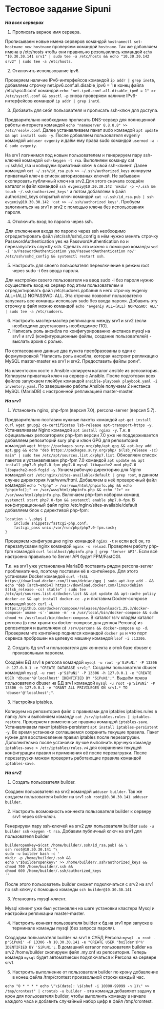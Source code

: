 # Тестовое задание Sipuni

*****На всех серверах*****

1. Прописать верное имя сервера.

Прописываем новые имена серверов командой ```hostnamectl set-hostname new_hostname``` проверяем командой ```hostname```. Так же добавляем имена в /etc/hosts чтобы они правильно резольвились командой ```echo "10.30.30.141 srv1" | sudo tee -a /etc/hosts && echo "10.30.30.142 srv2" | sudo tee -a /etc/hosts```.

2. Отключить использование ipv6.

Проверяем наличие IPv6-интерфейсов командой ```ip addr | grep inet6```, добавляем строчку net.ipv6.conf.all.disable_ipv6 = 1 в конец файла /etc/sysctl.conf командой ```echo "net.ipv6.conf.all.disable_ipv6 = 1" >> /etc/sysctl.conf && sysctl -p``` снова проверяем наличие IPv6-интерфейсов командой ```ip addr | grep inet6```.

3. Добавить для себя пользователя и прописать ssh-ключ для доступа.

Предварительно необходимо прописать DNS-сервер для полноценной работы интернета командой ```echo "nameserver 8.8.8.8" >> /etc/resolv.conf```. Далее устанавливаем пакет sudo командой ```apt update && apt install sudo -y```. После добавляем пользователя evgeniy командой ```adduser evgeniy``` и даём ему права sudo командой ```usermod -a -G sudo evgeniy```. 

На srv1 логинимся под новым пользователем и генерируем пару ssh-ключей командой ```ssh-keygen -t rsa```. Выполняем команду cat ~/.ssh/id_rsa и копируем приватный ключ в свой ssh-клиент. Далее командой ```cat ~/.ssh/id_rsa.pub >> ~/.ssh/authorized_keys``` копируем приватный ключ в список авторизованых ключей. Не забываем скопировать публичный ключ на srv2.Для этого сначала создаём каталог и файл командой ```ssh evgeniy@10.30.30.142 'mkdir -p ~/.ssh && touch ~/.ssh/authorized_keys'``` и потом добавляем в файл authorized_keys открытый ключ командой ```cat ~/.ssh/id_rsa.pub | ssh evgeniy@10.30.30.142 'cat >> ~/.ssh/authorized_keys'```. Пробуем залогиниться на srv1 и srv2 с помощью ключа без использования пароля.

4. Отключить вход по паролю через ssh.

Для отключения входа по паролю через ssh необходимо отредактировать файл /etc/ssh/sshd_config в нём нужно менять строчку PasswordAuthentication yes на PasswordAuthentication no и перезапустить службу ssh. Сделать это можно с помощью команды ```sed -i 's/PasswordAuthentication yes/PasswordAuthentication no/' /etc/ssh/sshd_config && systemctl restart ssh```.

5. Настроить для своего пользователя переключение в режим root через sudo -i без ввода пароля.

Для настройки своего пользователя на ввод sudo -i без пароля нужно осуществить вход на сервер под этим пользователем и отредактировать файл /etc/sudoers добавив в него строчку evgeniy ALL=(ALL) NOPASSWD: ALL. Эта строчка позволит пользователю запускать все команды используя sudo без ввода пароля. Добавить эту строчку в файл можно командой ```echo "evgeniy ALL=(ALL) NOPASSWD: ALL" | sudo tee -a /etc/sudoers```.

6. Настроить мастер-мастер репликацию между srv1 и srv2 (если необходимо доустановить необходимое ПО).
7. Написать роль ансибла по конфигурированию инстанса mysql на srv1 и srv2 (конфигурационные файлы, создание пользователей) - выслать архив с ролью.

По согласованию данные два пункта преобразованы в один с формулировкой "Написать роль ансибла, которая настроит репликацию MySQL master-master на srv1 и srv2. Предоставить файлы роли".

На клиентском хосте с Ansible копируем каталог ansible из репозитория. Копируем приватный ключ на сервер с Ansible. После подготовки всех файлов запускаем плейбук командой ```ansible-playbook playbook.yaml -i inventory.yaml```. По завершению работы Ansible получаем 2 инстанса MySQL (MariaDB) с настроенной репликацией master-master.

*****На srv1*****

1. Установить nginx, php-fpm (версия 7.0), percona-server (версия 5.7).

Предварительно поставим нужные пакеты командой ```apt-get install curl wget gnupg2 ca-certificates lsb-release apt-transport-https -y```.
Устанавливаем Nginx командой ```apt install nginx -y```. 
Т.к. в официальных репозиториях php-fpm версии 7.0 уже не поддерживается добавляем  репозиторий sury php и ключ GPG для репозитория командой ```wget https://packages.sury.org/php/apt.gpg && apt-key add apt.gpg && echo "deb https://packages.sury.org/php/ $(lsb_release -sc) main" | sudo tee /etc/apt/sources.list.d/php7.list```. Обновляем список пакетов и устанавливаем php-fpm 7.0 командой ```apt update && apt install php7.0 php7.0-fpm php7.0-mysql libapache2-mod-php7.0 libapache2-mod-fcgid -y```. Узнаем рабочую директорию для Nginx командой ```cat /etc/nginx/sites-available/default | grep root```, в данном случае директория /var/www/html. Добавляем в неё проверочный файл командой ```echo "<?php" > /var/www/html/phpinfo.php && echo "phpinfo();" >> /var/www/html/phpinfo.php && echo "?>" >> /var/www/html/phpinfo.php```. Включаем php-fpm набором команд ```systemctl start php7.0-fpm && systemctl enable php7.0-fpm```. В конфигурационный файл nginx /etc/nginx/sites-available/default добавляем блок с директивой php-fpm:

```
location ~ \.php$ {
    include snippets/fastcgi-php.conf;
    fastcgi_pass unix:/var/run/php/php7.0-fpm.sock;
}
```
Проверяем конфигурацию nginx командой ```nginx -t``` и если всё ок, то перезапускаем nginx командой ```nginx -s reload```. Проверяем работу php-fpm командой ```curl localhost/phpinfo.php | grep "Server API"```. Если всё настроено правильно то Server API будет FPM/FastCGI.

Т.к. на srv1 уже установлена MariaDB поставить рядом percona-server проблематично, поэтому поставим её в контейнере. Для этого установим Docker командой ```curl -fsSL https://download.docker.com/linux/debian/gpg | sudo apt-key add - && echo "deb [arch=amd64] https://download.docker.com/linux/debian $(lsb_release -cs) stable" | sudo tee /etc/apt/sources.list.d/docker.list && apt update && apt-cache policy docker-ce && apt install docker-ce -y``` и поставим Docker-compose командой ```sudo curl -L https://github.com/docker/compose/releases/download/1.25.3/docker-compose-`uname -s`-`uname -m` -o /usr/local/bin/docker-compose && sudo chmod +x /usr/local/bin/docker-compose```. В каталог /srv кладём каталог percona (в нем хранится docker-compose для деплоя Percona) из репозитория и выполняем ```cd /srv/percona && docker-compose up -d```. Проверяем что контейнер поднялся командой ```docker ps``` и что порт сервиса проброшен на целевую машину командой ```lsof -i :13306```. 

2. Создать бд srv1 и пользователя для коннекта к этой базе dbuser c произвольным паролем.

Создаём БД srv1 в percona командой ```mysql -u root -p'SiPuNi' -P 13306 -h 127.0.0.1 -e "CREATE DATABASE srv1;"```. Создаём пользователя dbuser командой ```mysql -u root -p'SiPuNi' -P 13306 -h 127.0.0.1 -e "CREATE USER 'dbuser'@'localhost' IDENTIFIED BY 'SiPuNi';"```. Выдаём права пользователю dbuser на БД srv1 командой ```mysql -u root -p'SiPuNi' -P 13306 -h 127.0.0.1 -e "GRANT ALL PRIVILEGES ON srv1.* TO 'dbuser'@'localhost';"```.

3. Настройка iptables.

Копируем из репозитория файл с правилами для iptables iptables.rules в папку /srv и выполняем команду ```cat /srv/iptables.rules | iptables-restore```. Проверяем примененные правила командой ```iptables-save```. Устанавливаем пакет iptables-persistent ```apt install iptables-persistent -y```. Во время установки соглашаемся сохранить текущие правила. Пакет нужен для восстановление правил iptables после перезагрузки. Дополнительно после установки лучше выполнить вручную команду ```iptables-save > /etc/iptables/rules.v4``` для сохранения текущей конфигурации правил и применения её после перезагрузки. После перезагрузки можем проверить работающие правила командой ```iptables-save```.

*****На srv2*****

1. Создать пользователя builder.

Создаем пользователя на srv2 командой ```adduser builder```. Так же создаем пользователя builder на srv1 ```ssh root@10.30.30.141 adduser builder```. 

2. Настроить возможность коннекта пользователя builder к серверу srv1 через ssh-ключ.

Генерируем пару ssh-ключей на srv2 для пользователя builder ```sudo -u builder ssh-keygen -t rsa```. Добавим публичный ключ на srv1 для пользователя builder 
```
builderopenkey=$(cat /home/builder/.ssh/id_rsa.pub) && \
ssh root@10.30.30.141 "\
sudo -u builder bash -c '
mkdir -p /home/builder/.ssh &&
echo \"$builderopenkey\" >> /home/builder/.ssh/authorized_keys &&
chmod 700 /home/builder/.ssh &&
chmod 600 /home/builder/.ssh/authorized_keys
'"
```
После этого пользователь builder сможет подключаться с srv2 на srv1 по ssh ключу с помощью команды ```ssh builder@10.30.30.141```

3. Установить mysql-клиент.

Mysql клиент уже был установлен на шаге установки кластера Mysql и настройки репликации master-master.

4. Настроить коннект пользователя builder к бд на srv1 при запуске в терминале команды mysql (без запроса пароля).

Создадим пользователя builder на srv1 в СУБД Percona ```mysql -u root -p'SiPuNi' -P 13306 -h 10.30.30.141 -e "CREATE USER 'builder'@'%' IDENTIFIED BY 'SiPuNi';```.
В домашний каталог пользователя builder на srv2 /home/builder скопируем файл .my.cnf из репозитория. Теперь команда ```mysql``` будет автоматиески подключаться к Percona на сервере srv1.

5. Настроить выполнение от пользователя builder по крону добавление в конец файла /tmp/crontest произвольной строки каждый час.

```echo "0 * * * * echo \"\$(date): \$(shuf -i 10000-99999 -n 1)\" >> /tmp/crontest" | crontab -u builder -``` эта команда добавляет задачу в крон для пользователя builder, чтобы выполнить команду в начале каждого часа и добавить случайный набор цифр в файл /tmp/crontest.